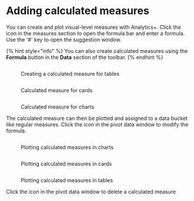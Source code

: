# Adding calculated measures

You can create and plot visual-level measures with Analytics+. Click the<img src="../../.gitbook/assets/image (1584).png" alt="" data-size="line"> icon in the measures section to open the formula bar and enter a formula. Use the '#' key to open the suggestion window.

{% hint style="info" %}
You can also create calculated measures using the **Formula** button in the **Data** section of the toolbar.
{% endhint %}

<div><figure><img src="../../.gitbook/assets/image (1583).png" alt=""><figcaption><p>Creating a calculated measure for tables</p></figcaption></figure> <figure><img src="../../.gitbook/assets/2024-07-09_15h41_54.png" alt=""><figcaption><p>Calculated measure for cards</p></figcaption></figure> <figure><img src="../../.gitbook/assets/2024-07-09_15h46_37.png" alt=""><figcaption><p>Calculated measure for charts</p></figcaption></figure></div>

The calculated measure can then be plotted and assigned to a data bucket like regular measures. Click the <img src="../../.gitbook/assets/image (1586).png" alt="" data-size="line">icon in the pivot data window to modify the formula.

<div><figure><img src="../../.gitbook/assets/image (1585).png" alt=""><figcaption><p>Plotting calculated measures in charts</p></figcaption></figure> <figure><img src="../../.gitbook/assets/2024-07-09_15h54_25.png" alt=""><figcaption><p>Plotting calculated measures in cards</p></figcaption></figure> <figure><img src="../../.gitbook/assets/2024-07-09_15h56_38.png" alt=""><figcaption><p>Plotting calculated measures in tables</p></figcaption></figure></div>

Click the <img src="../../.gitbook/assets/image (1588).png" alt="" data-size="line">icon in the pivot data window to delete a calculated measure
